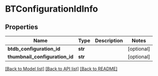 # BTConfigurationIdInfo

## Properties
Name | Type | Description | Notes
------------ | ------------- | ------------- | -------------
**btdb_configuration_id** | **str** |  | [optional] 
**thumbnail_configuration_id** | **str** |  | [optional] 

[[Back to Model list]](../README.md#documentation-for-models) [[Back to API list]](../README.md#documentation-for-api-endpoints) [[Back to README]](../README.md)


